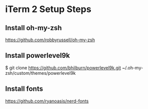 # iTerm 2 Setup Steps

## Install oh-my-zsh
https://github.com/robbyrussell/oh-my-zsh

## Install powerlevel9k
$ git clone https://github.com/bhilburn/powerlevel9k.git ~/.oh-my-zsh/custom/themes/powerlevel9k

## Install fonts
https://github.com/ryanoasis/nerd-fonts

